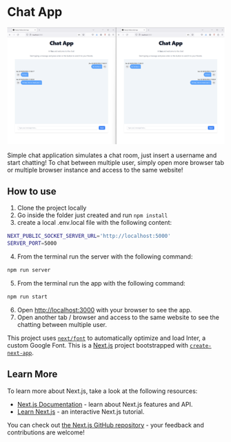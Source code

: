 # Chat App

![alt text](image-2.png)

Simple chat application simulates a chat room, just insert a username and start chatting!
To chat between multiple user, simply open more browser tab or multiple browser instance and access to the same website!

## How to use

1. Clone the project locally
2. Go inside the folder just created and run `npm install`
3. create a local .env.local file with the following content:
```bash
NEXT_PUBLIC_SOCKET_SERVER_URL='http://localhost:5000'
SERVER_PORT=5000
```
4. From the terminal run the server with the following command:

```bash
npm run server
```
5. From the terminal run the app with the following command:

```bash
npm run start
```
6. Open [http://localhost:3000](http://localhost:3000) with your browser to see the app.
7. Open another tab / browser and access to the same website to see the chatting between multiple user.

This project uses [`next/font`](https://nextjs.org/docs/basic-features/font-optimization) to automatically optimize and load Inter, a custom Google Font.
This is a [Next.js](https://nextjs.org/) project bootstrapped with [`create-next-app`](https://github.com/vercel/next.js/tree/canary/packages/create-next-app).

## Learn More

To learn more about Next.js, take a look at the following resources:

- [Next.js Documentation](https://nextjs.org/docs) - learn about Next.js features and API.
- [Learn Next.js](https://nextjs.org/learn) - an interactive Next.js tutorial.

You can check out [the Next.js GitHub repository](https://github.com/vercel/next.js/) - your feedback and contributions are welcome!